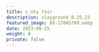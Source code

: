 ```yaml
---
title: c_nty fair
description: slayground 8.25.23
featured_image: 86-170A5789.webp
date: 2023-08-25
weight: 0
private: false
---
```

